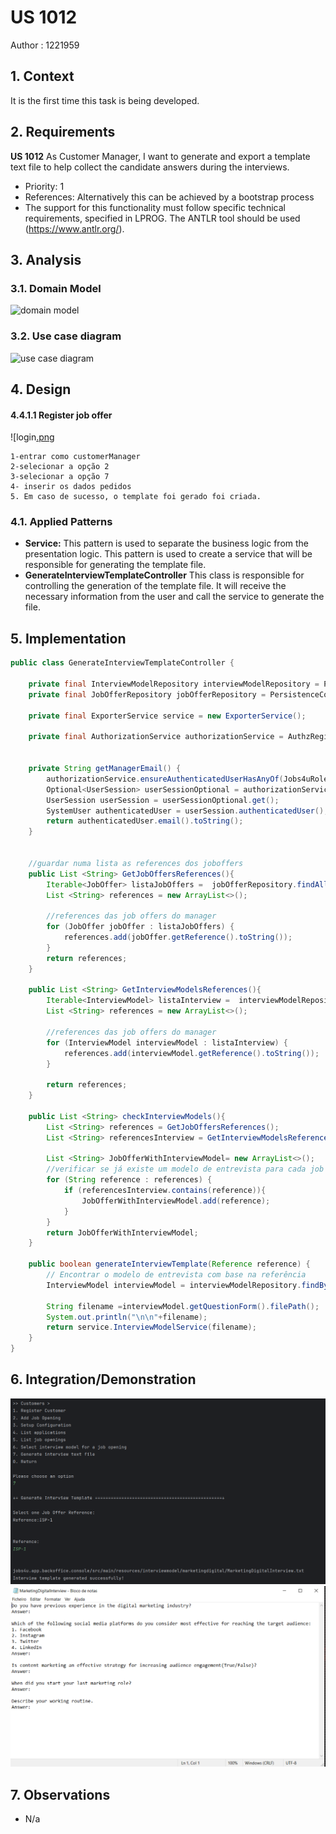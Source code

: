 # US 1012

Author : 1221959

## 1. Context

It is the first time this task is being developed.


## 2. Requirements

**US 1012** As Customer Manager, I want to generate and export a template text file to help
collect the candidate answers during the interviews.

- Priority: 1
- References: Alternatively this can be achieved by a bootstrap process
- The support for this functionality must follow specific technical requirements, specified in LPROG. The ANTLR tool should be used (https://www.antlr.org/).

## 3. Analysis

### 3.1. Domain Model

![domain model](out/US1001_DM.svg "Domain Model")

### 3.2. Use case diagram

![use case diagram](out/US1001_UCD.svg "Use case diagram")


## 4. Design
#### 4.4.1.1 Register job offer
![login[.png](assets%2Flogin%5B.png)

```
1-entrar como customerManager
2-selecionar a opção 2
3-selecionar a opção 7
4- inserir os dados pedidos
5. Em caso de sucesso, o template foi gerado foi criada.
```
### 4.1. Applied Patterns

- **Service:**  This pattern is used to separate the business logic from the presentation logic. This pattern is used to create a service that will be responsible for generating the template file.
- **GenerateInterviewTemplateController** This class is responsible for controlling the generation of the template file. It will receive the necessary information from the user and call the service to generate the file.

## 5. Implementation
```java
public class GenerateInterviewTemplateController {

    private final InterviewModelRepository interviewModelRepository = PersistenceContext.repositories().interviewModels();
    private final JobOfferRepository jobOfferRepository = PersistenceContext.repositories().jobOffers();

    private final ExporterService service = new ExporterService();

    private final AuthorizationService authorizationService = AuthzRegistry.authorizationService();


    private String getManagerEmail() {
        authorizationService.ensureAuthenticatedUserHasAnyOf(Jobs4uRoles.POWER_USER, Jobs4uRoles.CUSTOMER_MANAGER);
        Optional<UserSession> userSessionOptional = authorizationService.session();
        UserSession userSession = userSessionOptional.get();
        SystemUser authenticatedUser = userSession.authenticatedUser();
        return authenticatedUser.email().toString();
    }


    //guardar numa lista as references dos joboffers
    public List <String> GetJobOffersReferences(){
        Iterable<JobOffer> listaJobOffers =  jobOfferRepository.findAllByManager(getManagerEmail());
        List <String> references = new ArrayList<>();

        //references das job offers do manager
        for (JobOffer jobOffer : listaJobOffers) {
            references.add(jobOffer.getReference().toString());
        }
        return references;
    }

    public List <String> GetInterviewModelsReferences(){
        Iterable<InterviewModel> listaInterview =  interviewModelRepository.findAll();
        List <String> references = new ArrayList<>();

        //references das job offers do manager
        for (InterviewModel interviewModel : listaInterview) {
            references.add(interviewModel.getReference().toString());
        }

        return references;
    }

    public List <String> checkInterviewModels(){
        List <String> references = GetJobOffersReferences();
        List <String> referencesInterview = GetInterviewModelsReferences();

        List <String> JobOfferWithInterviewModel= new ArrayList<>();
        //verificar se já existe um modelo de entrevista para cada job offer
        for (String reference : references) {
            if (referencesInterview.contains(reference)){
                JobOfferWithInterviewModel.add(reference);
            }
        }
        return JobOfferWithInterviewModel;
    }

    public boolean generateInterviewTemplate(Reference reference) {
        // Encontrar o modelo de entrevista com base na referência
        InterviewModel interviewModel = interviewModelRepository.findByReference(reference).iterator().next();

        String filename =interviewModel.getQuestionForm().filePath();
        System.out.println("\n\n"+filename);
        return service.InterviewModelService(filename);
    }
}
```
## 6. Integration/Demonstration
![generate.png](assets%2Fgenerate.png)
![template.png](assets%2Ftemplate.png)
## 7. Observations

- N/a
